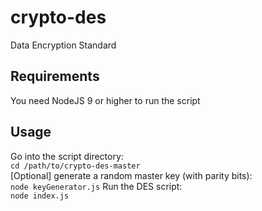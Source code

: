 # crypto-des
Data Encryption Standard

## Requirements
You need NodeJS 9 or higher to run the script

## Usage
Go into the script directory:  
`cd /path/to/crypto-des-master`  
[Optional] generate a random master key (with parity bits):  
`node keyGenerator.js`
Run the DES script:  
`node index.js`
